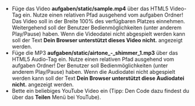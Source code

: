 - Füge das Video **aufgaben/static/sample.mp4** über das HTML5 Video-Tag ein. Nutze einen relativen Pfad ausgehend vom aufgaben Ordner! Das Video soll in der Breite 100% des verfügbaren Platzes einnehmen. Weitergehend soll der Benutzer Bedienmöglichkeiten (unter anderem Play/Pause) haben. Wenn die Videodatei nicht abgespielt werden kann soll der Text **Dein Browser unterstützt dieses Video nicht.** angezeigt werden.
- Füge die MP3 **aufgaben/static/airtone_-_shimmer_1.mp3** über das HTML5 Audio-Tag ein. Nutze einen relativen Pfad ausgehend vom aufgaben Ordner! Der Benutzer soll Bedienmöglichkeiten (unter anderem Play/Pause) haben. Wenn die Audiodatei nicht abgespielt werden kann soll der Text **Dein Browser unterstützt diese Audiodatei nicht.** angezeigt werden.
- Bette ein beliebiges YouTube Video ein (Tipp: Den Code dazu findest du über das **Teilen** Menü bei YouTube).